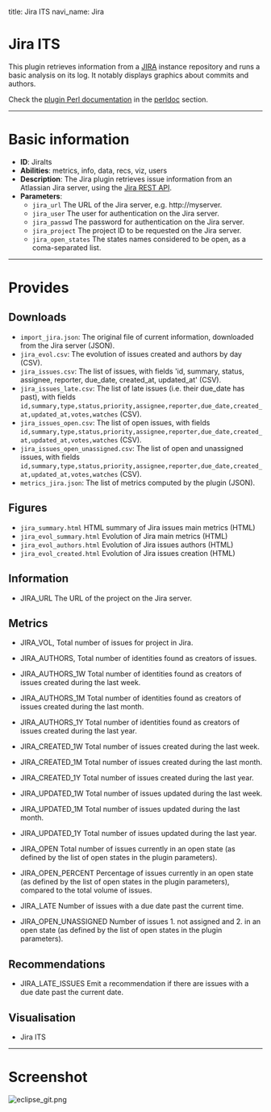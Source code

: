 title: Jira ITS
navi_name: Jira

# Jira ITS

This plugin retrieves information from a [JIRA](https://www.atlassian.com/software/jira) instance repository and runs a basic analysis on its log. It notably displays graphics about commits and authors.

Check the [plugin Perl documentation](/perldoc/Alambic/Plugins/Jira.pm.html) in the [perldoc](/perldoc/index.html) section.

-----

# Basic information

* **ID**: JiraIts
* **Abilities**: metrics, info, data, recs, viz, users
* **Description**:
  The Jira plugin retrieves issue information from an Atlassian Jira server, using the [Jira REST API](https://developer.atlassian.com/jiradev/jira-apis/jira-rest-apis).
* **Parameters**:
  * `jira_url` The URL of the Jira server, e.g. http://myserver.
  * `jira_user` The user for authentication on the Jira server.
  * `jira_passwd` The password for authentication on the Jira server.
  * `jira_project` The project ID to be requested on the Jira server.
  * `jira_open_states` The states names considered to be open, as a coma-separated list.

-----

# Provides

## Downloads

* `import_jira.json`: The original file of current information, downloaded from the Jira server (JSON).
* `jira_evol.csv`: The evolution of issues created and authors by day (CSV).
* `jira_issues.csv`: The list of issues, with fields 'id, summary, status, assignee, reporter, due_date, created_at, updated_at' (CSV).
* `jira_issues_late.csv`: The list of late issues (i.e. their due_date has past), with fields `id,summary,type,status,priority,assignee,reporter,due_date,created_at,updated_at,votes,watches` (CSV).
* `jira_issues_open.csv`: The list of open issues, with fields `id,summary,type,status,priority,assignee,reporter,due_date,created_at,updated_at,votes,watches` (CSV).
* `jira_issues_open_unassigned.csv`: The list of open and unassigned issues, with fields `id,summary,type,status,priority,assignee,reporter,due_date,created_at,updated_at,votes,watches` (CSV).
* `metrics_jira.json`: The list of metrics computed by the plugin (JSON).

## Figures

* `jira_summary.html`
  HTML summary of Jira issues main metrics (HTML)
* `jira_evol_summary.html`
  Evolution of Jira main metrics (HTML)
* `jira_evol_authors.html`
  Evolution of Jira issues authors (HTML)
* `jira_evol_created.html`
  Evolution of Jira issues creation (HTML)

## Information

* JIRA_URL
  The URL of the project on the Jira server.

## Metrics

* JIRA_VOL,
  Total number of issues for project in Jira.
* JIRA_AUTHORS,
  Total number of identities found as creators of issues.
* JIRA_AUTHORS_1W
  Total number of identities found as creators of issues created during the last week.
* JIRA_AUTHORS_1M
  Total number of identities found as creators of issues created during the last month.
* JIRA_AUTHORS_1Y
  Total number of identities found as creators of issues created during the last year.

* JIRA_CREATED_1W
  Total number of issues created during the last week.
* JIRA_CREATED_1M
  Total number of issues created during the last month.
* JIRA_CREATED_1Y
  Total number of issues created during the last year.

* JIRA_UPDATED_1W
  Total number of issues updated during the last week.
* JIRA_UPDATED_1M
  Total number of issues updated during the last month.
* JIRA_UPDATED_1Y
  Total number of issues updated during the last year.

* JIRA_OPEN
  Total number of issues currently in an open state (as defined by the list of open states in the plugin parameters).
* JIRA_OPEN_PERCENT
  Percentage of issues currently in an open state (as defined by the list of open states in the plugin parameters), compared to the total volume of issues.
* JIRA_LATE
  Number of issues with a due date past the current time.
* JIRA_OPEN_UNASSIGNED
  Number of issues 1. not assigned and 2. in an open state (as defined by the list of open states in the plugin parameters).

## Recommendations

* JIRA_LATE_ISSUES
  Emit a recommendation if there are issues with a due date past the current date.

## Visualisation

* Jira ITS


-----

# Screenshot

![eclipse_git.png](/images/jira_its.png)
